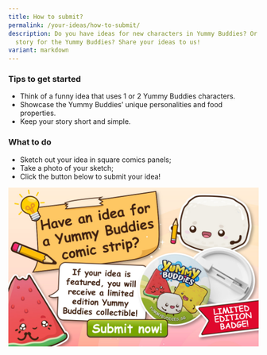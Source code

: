 ```yaml
---
title: How to submit?
permalink: /your-ideas/how-to-submit/
description: Do you have ideas for new characters in Yummy Buddies? Or a comics
  story for the Yummy Buddies? Share your ideas to us!
variant: markdown
---
```

### Tips to get started
*   Think of a funny idea that uses 1 or 2 Yummy Buddies characters.
*   Showcase the Yummy Buddies’ unique personalities and food properties.  
*   Keep your story short and simple.

### What to do
* Sketch out your idea in square comics panels;
* Take a photo of your sketch;
* Click the button below to submit your idea!

<a target="_blank" href="https://go.gov.sg/yummybuddies-submit"><img alt="_blank" src="/images/Website/cta_submit.jpg"></a>
<br>
